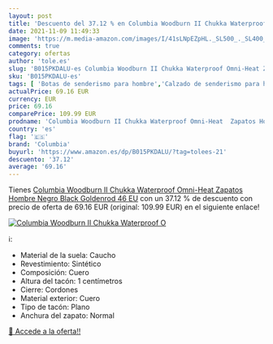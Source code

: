 ```yaml
---
layout: post
title: 'Descuento del 37.12 % en Columbia Woodburn II Chukka Waterproof O'
date: 2021-11-09 11:49:33
image: 'https://m.media-amazon.com/images/I/41sLNpEZpHL._SL500_._SL400_.jpg'
comments: true
category: ofertas
author: 'tole.es'
slug: 'B015PKDALU-es Columbia Woodburn II Chukka Waterproof Omni-Heat Zapatos...'
sku: 'B015PKDALU-es'
tags: [ 'Botas de senderismo para hombre','Calzado de senderismo para hombre','Calzado deportivo para hombre','Zapatillas y calzado deportivo para hombre','Zapatos','Zapatos para hombre','Zapatos y complementos','columbia','zapatos', ]
actualPrice: 69.16 EUR
currency: EUR
price: 69.16
comparePrice: 109.99 EUR
prodname: 'Columbia Woodburn II Chukka Waterproof Omni-Heat  Zapatos Hombre  Negro  Black  Goldenrod   46 EU'
country: 'es'
flag: '🇪🇸'
brand: 'Columbia'
buyurl: 'https://www.amazon.es/dp/B015PKDALU/?tag=tolees-21'
descuento: '37.12'
average: '69.16'
---
```


Tienes [Columbia Woodburn II Chukka Waterproof Omni-Heat  Zapatos Hombre  Negro  Black  Goldenrod   46 EU](https://www.amazon.es/dp/B015PKDALU/?tag=tolees-21) con un 37.12 % de descuento con precio de oferta de 69.16 EUR (original: 109.99 EUR) en el siguiente enlace!

[![Columbia Woodburn II Chukka Waterproof O](https://m.media-amazon.com/images/I/41sLNpEZpHL._SL500_._SL400_.jpg)](https://www.amazon.es/dp/B015PKDALU/?tag=tolees-21)

ℹ️:

- Material de la suela: Caucho
- Revestimiento: Sintético
- Composición: Cuero
- Altura del tacón: 1 centímetros
- Cierre: Cordones
- Material exterior: Cuero
- Tipo de tacón: Plano
- Anchura del zapato: Normal

[🛒 Accede a la oferta!!](https://www.amazon.es/dp/B015PKDALU/?tag=tolees-21)
